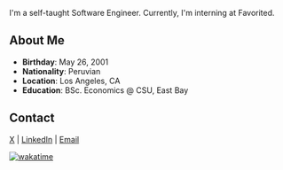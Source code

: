 I'm a self-taught Software Engineer. Currently, I'm interning at Favorited.

## About Me

- **Birthday**: May 26, 2001
- **Nationality**: Peruvian
- **Location**: Los Angeles, CA
- **Education**: BSc. Economics @ CSU, East Bay

## Contact

[X](https://x.com/alvropenaa) | [LinkedIn](https://www.linkedin.com/in/alvropena/) | [Email](mailto:me@alvropena.com)

[![wakatime](https://wakatime.com/badge/user/401cadbc-f50c-4d07-a590-a965437b8e94.svg)](https://wakatime.com/@401cadbc-f50c-4d07-a590-a965437b8e94)
